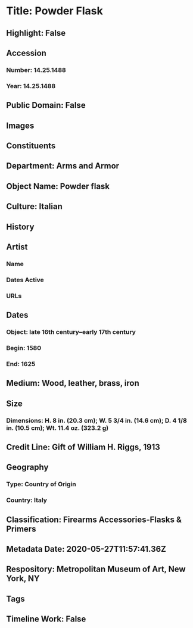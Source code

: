 # Title: Powder Flask
## Highlight: False
## Accession
### Number: 14.25.1488
### Year: 14.25.1488
## Public Domain: False
## Images
## Constituents
## Department: Arms and Armor
## Object Name: Powder flask
## Culture: Italian
## History
## Artist
### Name
### Dates Active
### URLs
## Dates
### Object: late 16th century–early 17th century
### Begin: 1580
### End: 1625
## Medium: Wood, leather, brass, iron
## Size
### Dimensions: H. 8 in. (20.3 cm); W. 5 3/4 in. (14.6 cm); D. 4 1/8 in. (10.5 cm); Wt. 11.4 oz. (323.2 g)
## Credit Line: Gift of William H. Riggs, 1913
## Geography
### Type: Country of Origin
### Country: Italy
## Classification: Firearms Accessories-Flasks & Primers
## Metadata Date: 2020-05-27T11:57:41.36Z
## Respository: Metropolitan Museum of Art, New York, NY
## Tags
## Timeline Work: False